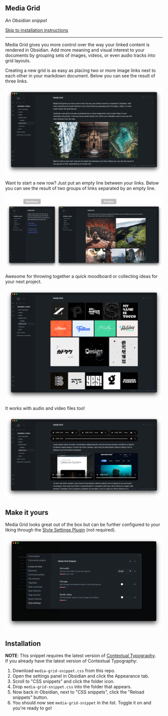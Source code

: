 ## Media Grid
*An Obsidian snippet*

[Skip to installation instructions](#installation)

---

Media Grid gives you more control over the way your linked content is rendered in Obsidian. Add more meaning and visual interest to your documents by grouping sets of images, videos, or even audio tracks into grid layouts.

Creating a new grid is as easy as placing two or more image links next to each other in your markdown document. Below you can see the result of three links.

![Screenshot showing a basic image layout](images/basic-layout.png)

Want to start a new row? Just put an empty line between your links. Below you can see the result of two groups of links separated by an empty line.

![Screenshot showing how it works](images/media-grid-example.png)

Awesome for throwing together a quick moodboard or collecting ideas for your next project.

![Screenshot showing a collection of ideas](images/great-for-moodboards.png)

It works with audio and video files too!

![Screenshot showing audio and video layouts](images/audio-and-video-layouts.png)

## Make it yours

Media Grid looks great out of the box but can be further configured to your liking through the [Style Settings Plugin](https://github.com/mgmeyers/obsidian-style-settings) (not required).

![Screenshot showing Media Grid settings panel](images/media-grid-settings.png)

## Installation

**NOTE**: This snippet requires the latest version of [Contextual Typography](https://github.com/mgmeyers/obsidian-contextual-typography).  
If you already have the latest version of Contextual Typography:

1. Download `media-grid-snippet.css` from this repo.
2. Open the settings panel in Obsidian and click the Appearance tab.
3. Scroll to "CSS snippets" and click the folder icon.
4. Drop `media-grid-snippet.css` into the folder that appears.
5. Now back in Obsidian, next to "CSS snippets", click the "Reload snippets" button.
6. You should now see `media-grid-snippet` in the list. Toggle it on and you're ready to go!
